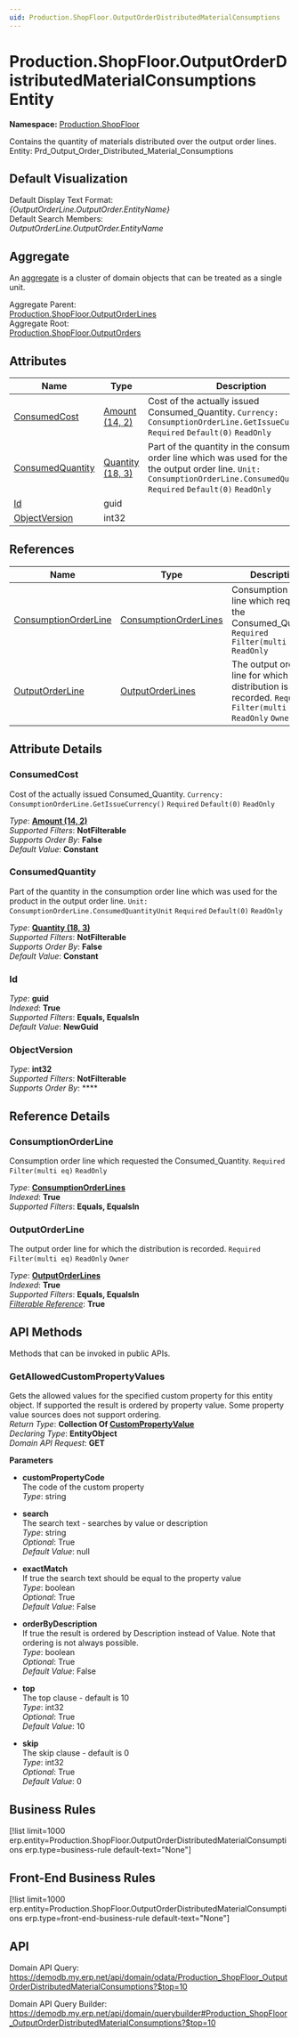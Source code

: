 ```yaml
---
uid: Production.ShopFloor.OutputOrderDistributedMaterialConsumptions
---
```

# Production.ShopFloor.OutputOrderDistributedMaterialConsumptions Entity

**Namespace:** [Production.ShopFloor](Production.ShopFloor.md)  

Contains the quantity of materials distributed over the output order lines. Entity: Prd_Output_Order_Distributed_Material_Consumptions

## Default Visualization
Default Display Text Format:  
_{OutputOrderLine.OutputOrder.EntityName}_  
Default Search Members:  
_OutputOrderLine.OutputOrder.EntityName_  

## Aggregate
An [aggregate](https://docs.erp.net/tech/advanced/concepts/aggregates.html) is a cluster of domain objects that can be treated as a single unit.  

Aggregate Parent:  
[Production.ShopFloor.OutputOrderLines](Production.ShopFloor.OutputOrderLines.md)  
Aggregate Root:  
[Production.ShopFloor.OutputOrders](Production.ShopFloor.OutputOrders.md)  

## Attributes

| Name | Type | Description |
| ---- | ---- | --- |
| [ConsumedCost](Production.ShopFloor.OutputOrderDistributedMaterialConsumptions.md#consumedcost) | [Amount (14, 2)](../data-types.md#amount) | Cost of the actually issued Consumed_Quantity. `Currency: ConsumptionOrderLine.GetIssueCurrency()` `Required` `Default(0)` `ReadOnly` 
| [ConsumedQuantity](Production.ShopFloor.OutputOrderDistributedMaterialConsumptions.md#consumedquantity) | [Quantity (18, 3)](../data-types.md#quantity) | Part of the quantity in the consumption order line which was used for the product in the output order line. `Unit: ConsumptionOrderLine.ConsumedQuantityUnit` `Required` `Default(0)` `ReadOnly` 
| [Id](Production.ShopFloor.OutputOrderDistributedMaterialConsumptions.md#id) | guid |  
| [ObjectVersion](Production.ShopFloor.OutputOrderDistributedMaterialConsumptions.md#objectversion) | int32 |  

## References

| Name | Type | Description |
| ---- | ---- | --- |
| [ConsumptionOrderLine](Production.ShopFloor.OutputOrderDistributedMaterialConsumptions.md#consumptionorderline) | [ConsumptionOrderLines](Production.ShopFloor.ConsumptionOrderLines.md) | Consumption order line which requested the Consumed_Quantity. `Required` `Filter(multi eq)` `ReadOnly` |
| [OutputOrderLine](Production.ShopFloor.OutputOrderDistributedMaterialConsumptions.md#outputorderline) | [OutputOrderLines](Production.ShopFloor.OutputOrderLines.md) | The output order line for which the distribution is recorded. `Required` `Filter(multi eq)` `ReadOnly` `Owner` |


## Attribute Details

### ConsumedCost

Cost of the actually issued Consumed_Quantity. `Currency: ConsumptionOrderLine.GetIssueCurrency()` `Required` `Default(0)` `ReadOnly`

_Type_: **[Amount (14, 2)](../data-types.md#amount)**  
_Supported Filters_: **NotFilterable**  
_Supports Order By_: **False**  
_Default Value_: **Constant**  

### ConsumedQuantity

Part of the quantity in the consumption order line which was used for the product in the output order line. `Unit: ConsumptionOrderLine.ConsumedQuantityUnit` `Required` `Default(0)` `ReadOnly`

_Type_: **[Quantity (18, 3)](../data-types.md#quantity)**  
_Supported Filters_: **NotFilterable**  
_Supports Order By_: **False**  
_Default Value_: **Constant**  

### Id

_Type_: **guid**  
_Indexed_: **True**  
_Supported Filters_: **Equals, EqualsIn**  
_Default Value_: **NewGuid**  

### ObjectVersion

_Type_: **int32**  
_Supported Filters_: **NotFilterable**  
_Supports Order By_: ****  


## Reference Details

### ConsumptionOrderLine

Consumption order line which requested the Consumed_Quantity. `Required` `Filter(multi eq)` `ReadOnly`

_Type_: **[ConsumptionOrderLines](Production.ShopFloor.ConsumptionOrderLines.md)**  
_Indexed_: **True**  
_Supported Filters_: **Equals, EqualsIn**  

### OutputOrderLine

The output order line for which the distribution is recorded. `Required` `Filter(multi eq)` `ReadOnly` `Owner`

_Type_: **[OutputOrderLines](Production.ShopFloor.OutputOrderLines.md)**  
_Indexed_: **True**  
_Supported Filters_: **Equals, EqualsIn**  
_[Filterable Reference](https://docs.erp.net/dev/domain-api/filterable-references.html)_: **True**  


## API Methods

Methods that can be invoked in public APIs.

### GetAllowedCustomPropertyValues

Gets the allowed values for the specified custom property for this entity object.              If supported the result is ordered by property value. Some property value sources does not support ordering.  
_Return Type_: **Collection Of [CustomPropertyValue](../data-types.md#general.custompropertyvalue)**  
_Declaring Type_: **EntityObject**  
_Domain API Request_: **GET**  

**Parameters**  
  * **customPropertyCode**  
    The code of the custom property  
    _Type_: string  

  * **search**  
    The search text - searches by value or description  
    _Type_: string  
     _Optional_: True  
    _Default Value_: null  

  * **exactMatch**  
    If true the search text should be equal to the property value  
    _Type_: boolean  
     _Optional_: True  
    _Default Value_: False  

  * **orderByDescription**  
    If true the result is ordered by Description instead of Value. Note that ordering is not always possible.  
    _Type_: boolean  
     _Optional_: True  
    _Default Value_: False  

  * **top**  
    The top clause - default is 10  
    _Type_: int32  
     _Optional_: True  
    _Default Value_: 10  

  * **skip**  
    The skip clause - default is 0  
    _Type_: int32  
     _Optional_: True  
    _Default Value_: 0  



## Business Rules

[!list limit=1000 erp.entity=Production.ShopFloor.OutputOrderDistributedMaterialConsumptions erp.type=business-rule default-text="None"]

## Front-End Business Rules

[!list limit=1000 erp.entity=Production.ShopFloor.OutputOrderDistributedMaterialConsumptions erp.type=front-end-business-rule default-text="None"]

## API

Domain API Query:
<https://demodb.my.erp.net/api/domain/odata/Production_ShopFloor_OutputOrderDistributedMaterialConsumptions?$top=10>

Domain API Query Builder:
<https://demodb.my.erp.net/api/domain/querybuilder#Production_ShopFloor_OutputOrderDistributedMaterialConsumptions?$top=10>

